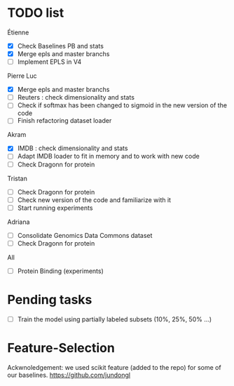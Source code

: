 # TODO list

Étienne
- [X] Check Baselines PB and stats
- [X] Merge epls and master branchs
- [ ] Implement EPLS in V4

Pierre Luc
- [x] Merge epls and master branchs
- [ ] Reuters : check dimensionality and stats
- [ ] Check if softmax has been changed to sigmoid in the new version of the code
- [ ] Finish refactoring dataset loader

Akram
- [x] IMDB : check dimensionality and stats
- [ ] Adapt IMDB loader to fit in memory and to work with new code
- [ ] Check Dragonn for protein 

Tristan
- [ ] Check Dragonn for protein 
- [ ] Check new version of the code and familiarize with it
- [ ] Start running experiments

Adriana
- [ ] Consolidate Genomics Data Commons dataset
- [ ] Check Dragonn for protein 

All
- [ ] Protein Binding (experiments)

# Pending tasks
- [ ] Train the model using partially labeled subsets (10%, 25%, 50% ...)

# Feature-Selection
Ackwnoledgement: we used scikit feature (added to the repo) for some of our baselines.
https://github.com/jundongl
